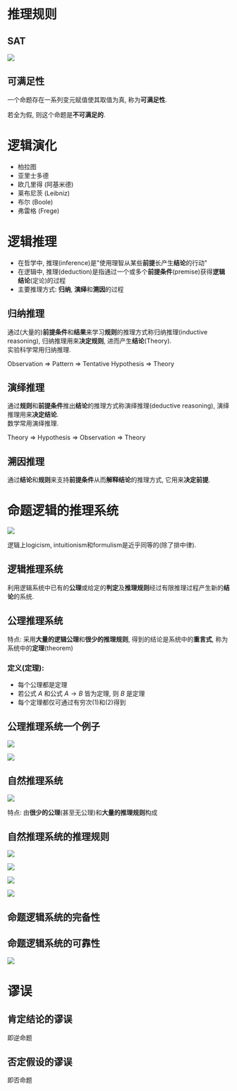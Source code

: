 # 推理规则

## SAT

![](./images/2020-10-10-10-24-24.png)

## 可满足性

一个命题存在一系列变元赋值使其取值为真, 称为**可满足性**.

若全为假, 则这个命题是**不可满足的**.

# 逻辑演化

* 柏拉图
* 亚里士多德
* 欧几里得 (阿基米德)
* 莱布尼茨 (Leibniz)
* 布尔 (Boole)
* 弗雷格 (Frege)

# 逻辑推理

* 在哲学中, 推理(inference)是"使用理智从某些**前提**长产生**结论**的行动"
* 在逻辑中, 推理(deduction)是指通过一个或多个**前提条件**(premise)获得**逻辑结论**(定论)的过程
* 主要推理方式: **归纳**, **演绎**和**溯因**的过程

## 归纳推理

通过(大量的)**前提条件**和**结果**来学习**规则**的推理方式称归纳推理(inductive reasoning), 归纳推理用来**决定规则**, 进而产生**结论**(Theory).  
实验科学常用归纳推理.

Observation => Pattern => Tentative Hypothesis => Theory

## 演绎推理

通过**规则**和**前提条件**推出**结论**的推理方式称演绎推理(deductive reasoning), 演绎推理用来**决定结论**.  
数学常用演绎推理.

Theory => Hypothesis => Observation => Theory

## 溯因推理

通过**结论**和**规则**来支持**前提条件**从而**解释结论**的推理方式, 它用来**决定前提**.

# 命题逻辑的推理系统

![](./images/2020-10-10-10-51-29.png)

逻辑上logicism, intuitionism和formulism是近乎同等的(除了排中律).

## 逻辑推理系统

利用逻辑系统中已有的**公理**或给定的**判定**及**推理规则**经过有限推理过程产生新的**结论**的系统.

## 公理推理系统

特点: 采用**大量的逻辑公理**和**很少的推理规则**, 得到的结论是系统中的**重言式**, 称为系统中的**定理**(theorem)

### 定义(定理): 

* 每个公理都是定理
* 若公式 $A$ 和公式 $A \to B$ 皆为定理, 则 $B$ 是定理
* 每个定理都仅可通过有穷次(1)和(2)得到

## 公理推理系统一个例子

![](./images/2020-10-10-11-14-52.png)

![](./images/2020-10-10-11-21-51.png)

## 自然推理系统

![](./images/2020-10-10-11-25-32.png)

特点: 由**很少的公理**(甚至无公理)和**大量的推理规则**构成

## 自然推理系统的推理规则

![](./images/2020-10-10-11-28-25.png)

![](./images/2020-10-10-11-30-07.png)

![](./images/2020-10-10-11-37-01.png)

![](./images/2020-10-10-11-43-39.png)

## 命题逻辑系统的完备性

## 命题逻辑系统的可靠性

![](./images/2020-10-10-11-49-19.png)

# 谬误

## 肯定结论的谬误

即逆命题

## 否定假设的谬误

即否命题